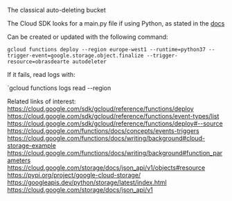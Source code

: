 The classical auto-deleting bucket

The Cloud SDK looks for a main.py file if using Python, as stated in the [docs](https://cloud.google.com/sdk/gcloud/reference/functions/deploy#--source)

Can be created or updated with the following command:

`gcloud functions deploy --region europe-west1 --runtime=python37 --trigger-event=google.storage.object.finalize --trigger-resource=obrasdearte autodeleter`

If it fails, read logs with:

`gcloud functions logs read <funcname> --region <region>


Related links of interest:
https://cloud.google.com/sdk/gcloud/reference/functions/deploy
https://cloud.google.com/sdk/gcloud/reference/functions/event-types/list
https://cloud.google.com/sdk/gcloud/reference/functions/deploy#--source
https://cloud.google.com/functions/docs/concepts/events-triggers
https://cloud.google.com/functions/docs/writing/background#cloud-storage-example
https://cloud.google.com/functions/docs/writing/background#function_parameters
https://cloud.google.com/storage/docs/json_api/v1/objects#resource
https://pypi.org/project/google-cloud-storage/
https://googleapis.dev/python/storage/latest/index.html
https://cloud.google.com/storage/docs/json_api/v1
